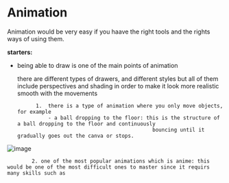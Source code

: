 # **Animation**

Animation would be very easy if you haave the right tools and the rights ways of using them.
  
   **starters:**

- being able to draw is one of the main points of animation

     there are different types of drawers, and different styles but all of them include perspectives and shading in order to make it look more realistic smooth with the movements

            1.  there is a type of animation where you only move objects, for example
                - a ball dropping to the floor: this is the structure of a ball dropping to the floor and continuously
                                                  bouncing until it gradually goes out the canva or stops.
  
![image](https://github.com/user-attachments/assets/b9cc7423-4801-4253-8127-a5a8f277c265)
  
            2. one of the most popular animations which is anime: this would be one of the most difficult ones to master since it requirs many skills such as
                                                                      

            
